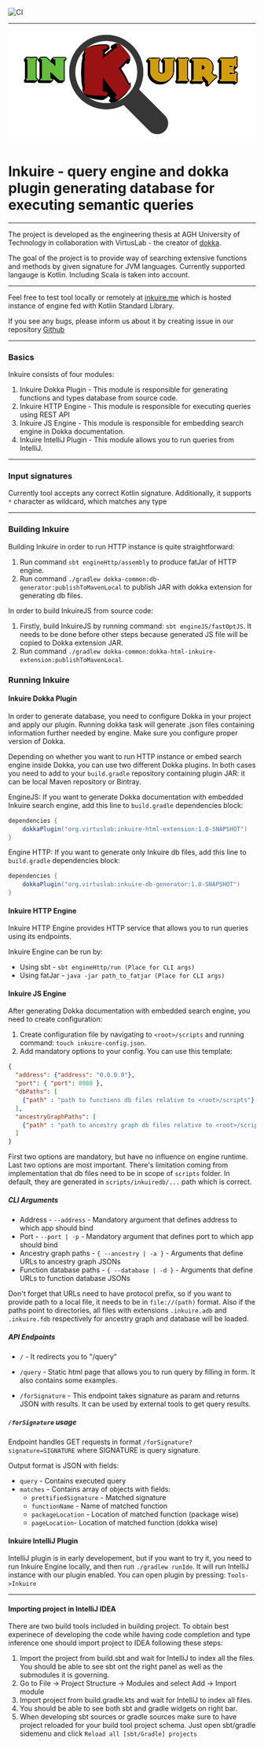![CI](https://github.com/VirtusLab/Inkuire/workflows/CI/badge.svg)

---
![image](engineHttp/src/main/resources/assets/logoinkuire.png)

# Inkuire - query engine and dokka plugin generating database for executing semantic queries

---

The project is developed as the engineering thesis at AGH University of Technology in collaboration with VirtusLab - the 
creator of [dokka](https://github.com/Kotlin/dokka).

The goal of the project is to provide way of searching extensive functions and methods by given signature for JVM languages.
Currently supported langauge is Kotlin. Including Scala is taken into account.

---

Feel free to test tool locally or remotely at [inkuire.me](https://inkuire.herokuapp.com) which is hosted instance of engine fed with Kotlin Standard Library.

If you see any bugs, please inform us about it by creating issue in our repository [Github](https://github.com/VirtusLab/Inkuire)

---

### Basics

Inkuire consists of four modules:
1. Inkuire Dokka Plugin - This module is responsible for generating functions and types database from source code.
2. Inkuire HTTP Engine - This module is responsible for executing queries using REST API
3. Inkuire JS Engine - This module is responsible for embedding search engine in Dokka documentation.
4. Inkuire IntelliJ Plugin - This module allows you to run queries from IntelliJ.

---
### Input signatures

Currently tool accepts any correct Kotlin signature. Additionally, it supports `*` character as wildcard, which matches any type

---

### Building Inkuire

Building Inkuire in order to run HTTP instance is quite straightforward:
1. Run command `sbt engineHttp/assembly` to produce fatJar of HTTP engine.
2. Run command `./gradlew dokka-common:db-generator:publishToMavenLocal` 
   to publish JAR with dokka extension for generating db files.

In order to build InkuireJS from source code:
1. Firstly, build InkuireJS by running command: `sbt engineJS/fastOptJS`. It needs to be done before other steps 
   because generated JS file will be copied to Dokka extension JAR.
2. Run command `./gradlew dokka-common:dokka-html-inkuire-extension:publishToMavenLocal`.

### Running Inkuire

#### Inkuire Dokka Plugin

In order to generate database, you need to configure Dokka in your project and apply our plugin. 
Running dokka task will generate .json files containing information further needed by engine.
Make sure you configure proper version of Dokka.

Depending on whether you want to run HTTP instance or embed search engine inside Dokka, you can use two different Dokka plugins.
In both cases you need to add to your `build.gradle` repository containing plugin JAR: it can be local Maven repository or Bintray.

EngineJS:
If you want to generate Dokka documentation with embedded Inkuire search engine, add this line to `build.gradle` dependencies block:
```Groovy
dependencies {
    dokkaPlugin("org.virtuslab:inkuire-html-extension:1.0-SNAPSHOT")
}
```

Engine HTTP:
If you want to generate only Inkuire db files, add this line to `build.gradle` dependencies block:
```Groovy
dependencies {
    dokkaPlugin("org.virtuslab:inkuire-db-generator:1.0-SNAPSHOT")
}
```


#### Inkuire HTTP Engine

Inkuire HTTP Engine provides HTTP service that allows you to run queries using its endpoints.

Inkuire Engine can be run by:
* Using sbt - `sbt engineHttp/run (Place for CLI args)`
* Using fatJar - `java -jar path_to_fatjar (Place for CLI args)`

#### Inkuire JS Engine

After generating Dokka documentation with embedded search engine, you need to create configuration:
1. Create configuration file by navigating to `<root>/scripts` and running command: `touch inkuire-config.json`.
2. Add mandatory options to your config. You can use this template:
```JSON
{
  "address": {"address": "0.0.0.0"},
  "port": { "port": 8080 },
  "dbPaths": [
    {"path" : "path to functions db files relative to <root>/scripts"}
  ],
  "ancestryGraphPaths": [
    {"path" : "path to ancestry graph db files relative to <root>/scripts"}
  ]
}
```
First two options are mandatory, but have no influence on engine runtime.
Last two options are most important. There's limitation coming from implementation that db files need to be in scope of `scripts` folder.
In default, they are generated in `scripts/inkuiredb/...` path which is correct.

##### CLI Arguments

* Address - `--address` - Mandatory argument that defines address to which app should bind
* Port - `--port | -p` - Mandatory argument that defines port to which app should bind
* Ancestry graph paths - `{ --ancestry | -a }` - Arguments that define URLs to ancestry graph JSONs
* Function database paths - `{ --database | -d }` - Arguments that define URLs to function database JSONs

Don't forget that URLs need to have protocol prefix, so if you want to provide path to a local file, it needs to be in `file://(path)` format.
Also if the paths point to directories, all files with extensions `.inkuire.adb` and `.inkuire.fdb` respectively for ancestry graph and database will be loaded.

##### API Endpoints

* `/` - It redirects you to "/query"

* `/query` - Static html page that allows you to run query by filling in form. It also contains some examples.

* `/forSignature` - This endpoint takes signature as param and returns JSON with results. It can be used by external tools to get query results.

##### `/forSignature` usage

Endpoint handles GET requests in format `/forSignature?signature=SIGNATURE` where SIGNATURE is query signature.

Output format is JSON with fields:
* `query` - Contains executed query
* `matches` - Contains array of objects with fields: 
    * `prettifiedSignature` - Matched signature
    * `functionName` - Name of matched function
    * `packageLocation` - Location of matched function (package wise)
    * `pageLocation`- Location of matched function (dokka wise)
    
#### Inkuire IntelliJ Plugin

IntelliJ plugin is in early developement, but if you want to try it, you need to run Inkuire Engine locally, and then run `./gradlew runIde`. It will run IntelliJ instance with our plugin enabled. You can open plugin by pressing: `Tools->Inkuire` 

---

#### Importing project in IntelliJ IDEA

There are two build tools included in building project. To obtain best experinece of developing the code while having
code completion and type inference one should import project to IDEA following these steps:

1. Import the project from build.sbt and wait for IntelliJ to index all the files. You should be able to see sbt ont the right panel as well as the submodules it is governing.
2. Go to File -> Project Structure -> Modules and select Add -> Import module
3. Import project from build.gradle.kts and wait for IntelliJ to index all files.
4. You should be able to see both sbt and gradle widgets on right bar.
5. When developing sbt sources or gradle sources make sure to have project reloaded for your build tool project schema. Just open sbt/gradle sidemenu and click `Reload all [sbt/Gradle] projects`

